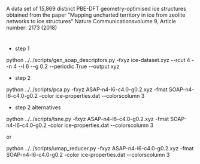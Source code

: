 A data set of 15,869 distinct PBE-DFT geometry-optimised ice structures obtained from the paper
"Mapping uncharted territory in ice from zeolite networks to ice structures" 
Nature Communicationsvolume 9, Article number: 2173 (2018)

#
* step 1

python ../../scripts/gen_soap_descriptors.py -fxyz ice-dataset.xyz --rcut 4 --n 4 --l 6 --g 0.2 --periodic True --output xyz

* step 2

python ../../scripts/pca.py -fxyz ASAP-n4-l6-c4.0-g0.2.xyz -fmat SOAP-n4-l6-c4.0-g0.2 -color ice-properties.dat --colorscolumn 3

* step 2 alternatives

python ../../scripts/tsne.py -fxyz ASAP-n4-l6-c4.0-g0.2.xyz -fmat SOAP-n4-l6-c4.0-g0.2 -color ice-properties.dat --colorscolumn 3

or

python ../../scripts/umap_reducer.py -fxyz ASAP-n4-l6-c4.0-g0.2.xyz -fmat SOAP-n4-l6-c4.0-g0.2 -color ice-properties.dat --colorscolumn 3
